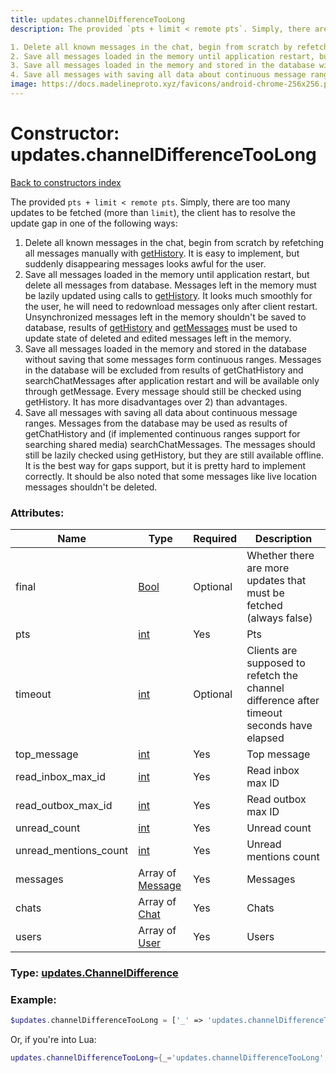 ```yaml
---
title: updates.channelDifferenceTooLong
description: The provided `pts + limit < remote pts`. Simply, there are too many updates to be fetched (more than `limit`), the client has to resolve the update gap in one of the following ways:

1. Delete all known messages in the chat, begin from scratch by refetching all messages manually with [getHistory](../methods/messages.getHistory.md). It is easy to implement, but suddenly disappearing messages looks awful for the user.
2. Save all messages loaded in the memory until application restart, but delete all messages from database. Messages left in the memory must be lazily updated using calls to [getHistory](../methods/messages.getHistory.md). It looks much smoothly for the user, he will need to redownload messages only after client restart. Unsynchronized messages left in the memory shouldn't be saved to database, results of [getHistory](../methods/messages.getHistory.md) and [getMessages](../methods/messages.getMessages.md) must be used to update state of deleted and edited messages left in the memory.
3. Save all messages loaded in the memory and stored in the database without saving that some messages form continuous ranges. Messages in the database will be excluded from results of getChatHistory and searchChatMessages after application restart and will be available only through getMessage. Every message should still be checked using getHistory. It has more disadvantages over 2) than advantages.
4. Save all messages with saving all data about continuous message ranges. Messages from the database may be used as results of getChatHistory and (if implemented continuous ranges support for searching shared media) searchChatMessages. The messages should still be lazily checked using getHistory, but they are still available offline. It is the best way for gaps support, but it is pretty hard to implement correctly. It should be also noted that some messages like live location messages shouldn't be deleted.
image: https://docs.madelineproto.xyz/favicons/android-chrome-256x256.png
---
```

# Constructor: updates.channelDifferenceTooLong  
[Back to constructors index](index.md)



The provided `pts + limit < remote pts`. Simply, there are too many updates to be fetched (more than `limit`), the client has to resolve the update gap in one of the following ways:

1. Delete all known messages in the chat, begin from scratch by refetching all messages manually with [getHistory](../methods/messages.getHistory.md). It is easy to implement, but suddenly disappearing messages looks awful for the user.
2. Save all messages loaded in the memory until application restart, but delete all messages from database. Messages left in the memory must be lazily updated using calls to [getHistory](../methods/messages.getHistory.md). It looks much smoothly for the user, he will need to redownload messages only after client restart. Unsynchronized messages left in the memory shouldn't be saved to database, results of [getHistory](../methods/messages.getHistory.md) and [getMessages](../methods/messages.getMessages.md) must be used to update state of deleted and edited messages left in the memory.
3. Save all messages loaded in the memory and stored in the database without saving that some messages form continuous ranges. Messages in the database will be excluded from results of getChatHistory and searchChatMessages after application restart and will be available only through getMessage. Every message should still be checked using getHistory. It has more disadvantages over 2) than advantages.
4. Save all messages with saving all data about continuous message ranges. Messages from the database may be used as results of getChatHistory and (if implemented continuous ranges support for searching shared media) searchChatMessages. The messages should still be lazily checked using getHistory, but they are still available offline. It is the best way for gaps support, but it is pretty hard to implement correctly. It should be also noted that some messages like live location messages shouldn't be deleted.

### Attributes:

| Name     |    Type       | Required | Description |
|----------|---------------|----------|-------------|
|final|[Bool](../types/Bool.md) | Optional|Whether there are more updates that must be fetched (always false)|
|pts|[int](../types/int.md) | Yes|Pts|
|timeout|[int](../types/int.md) | Optional|Clients are supposed to refetch the channel difference after timeout seconds have elapsed|
|top\_message|[int](../types/int.md) | Yes|Top message|
|read\_inbox\_max\_id|[int](../types/int.md) | Yes|Read inbox max ID|
|read\_outbox\_max\_id|[int](../types/int.md) | Yes|Read outbox max ID|
|unread\_count|[int](../types/int.md) | Yes|Unread count|
|unread\_mentions\_count|[int](../types/int.md) | Yes|Unread mentions count|
|messages|Array of [Message](../types/Message.md) | Yes|Messages|
|chats|Array of [Chat](../types/Chat.md) | Yes|Chats|
|users|Array of [User](../types/User.md) | Yes|Users|



### Type: [updates.ChannelDifference](../types/updates.ChannelDifference.md)


### Example:

```php
$updates.channelDifferenceTooLong = ['_' => 'updates.channelDifferenceTooLong', 'final' => Bool, 'pts' => int, 'timeout' => int, 'top_message' => int, 'read_inbox_max_id' => int, 'read_outbox_max_id' => int, 'unread_count' => int, 'unread_mentions_count' => int, 'messages' => [Message, Message], 'chats' => [Chat, Chat], 'users' => [User, User]];
```  


Or, if you're into Lua:

```lua
updates.channelDifferenceTooLong={_='updates.channelDifferenceTooLong', final=Bool, pts=int, timeout=int, top_message=int, read_inbox_max_id=int, read_outbox_max_id=int, unread_count=int, unread_mentions_count=int, messages={Message}, chats={Chat}, users={User}}

```


